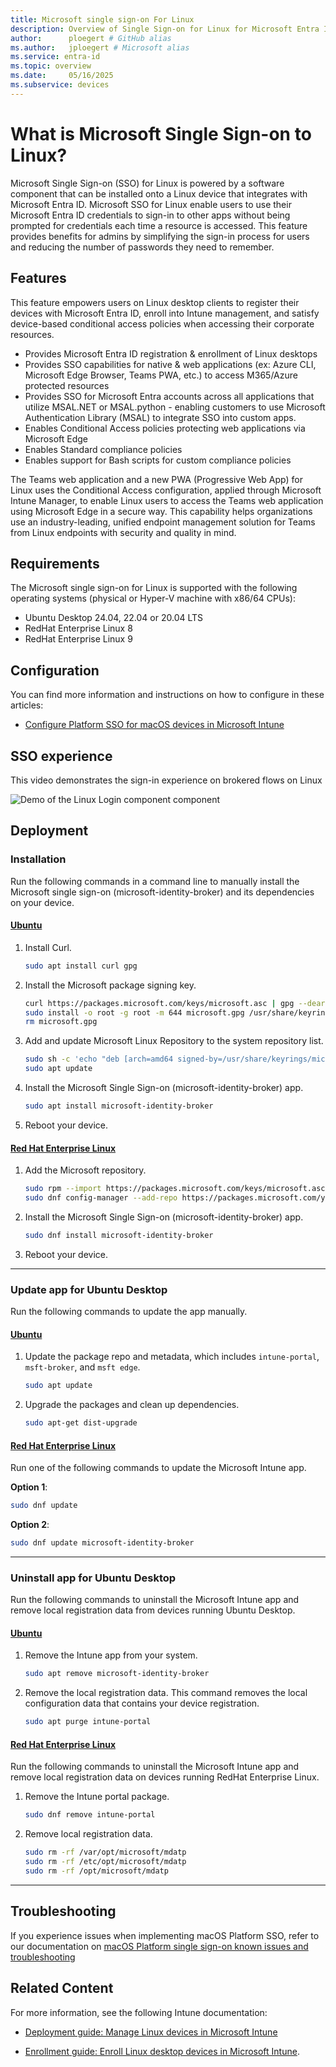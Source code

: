 ```yaml
---
title: Microsoft single sign-on For Linux
description: Overview of Single Sign-on for Linux for Microsoft Entra ID registered devices.
author:      ploegert # GitHub alias
ms.author:   jploegert # Microsoft alias
ms.service: entra-id
ms.topic: overview
ms.date:     05/16/2025
ms.subservice: devices
---
```


# What is Microsoft Single Sign-on to Linux?

Microsoft Single Sign-on (SSO) for Linux is powered by a software component that can be installed onto a Linux device that integrates with Microsoft Entra ID. Microsoft SSO for Linux enable users to use their Microsoft Entra ID credentials to sign-in to other apps without being prompted for credentials each time a resource is accessed. This feature provides benefits for admins by simplifying the sign-in process for users and reducing the number of passwords they need to remember. 

## Features

This feature empowers users on Linux desktop clients to register their devices with Microsoft Entra ID, enroll into Intune management, and satisfy device-based conditional access policies when accessing their corporate resources.

- Provides Microsoft Entra ID registration & enrollment of Linux desktops
- Provides SSO capabilities for native & web applications (ex: Azure CLI, Microsoft Edge Browser, Teams PWA, etc.) to access M365/Azure protected resources
- Provides SSO for Microsoft Entra accounts across all applications that utilize MSAL.NET or MSAL.python - enabling customers to use Microsoft Authentication Library (MSAL) to integrate SSO into custom apps.
- Enables Conditional Access policies protecting web applications via Microsoft Edge
- Enables Standard compliance policies
- Enables support for Bash scripts for custom compliance policies

The Teams web application and a new PWA (Progressive Web App) for Linux uses the Conditional Access configuration, applied through Microsoft Intune Manager, to enable Linux users to access the Teams web application using Microsoft Edge in a secure way. This capability helps organizations use an industry-leading, unified endpoint management solution for Teams from Linux endpoints with security and quality in mind.

## Requirements

The Microsoft single sign-on for Linux is supported with the following operating systems (physical or Hyper-V machine with x86/64 CPUs):  
 - Ubuntu Desktop 24.04, 22.04 or 20.04 LTS  
 - RedHat Enterprise Linux 8  
 - RedHat Enterprise Linux 9

## Configuration

You can find more information and instructions on how to configure in these articles:
- [Configure Platform SSO for macOS devices in Microsoft Intune](/mem/intune/configuration/platform-sso-macos)

## SSO experience

This video demonstrates the sign-in experience on brokered flows on Linux

![Demo of the Linux Login component component](./media/sso-linux/linux-entra-login.gif)

## Deployment

### Installation

Run the following commands in a command line to manually install the Microsoft single sign-on (microsoft-identity-broker) and its dependencies on your device.  

#### [Ubuntu](#tab/debian-install)

1. Install Curl. 

    ```bash
    sudo apt install curl gpg
    ```

2. Install the Microsoft package signing key.  

    ```bash
    curl https://packages.microsoft.com/keys/microsoft.asc | gpg --dearmor > microsoft.gpg
    sudo install -o root -g root -m 644 microsoft.gpg /usr/share/keyrings
    rm microsoft.gpg
    ```

3. Add and update Microsoft Linux Repository to the system repository list.

    ```bash
    sudo sh -c 'echo "deb [arch=amd64 signed-by=/usr/share/keyrings/microsoft.gpg] https://packages.microsoft.com/ubuntu/$(lsb_release -rs)/prod $(lsb_release -cs) main" >> /etc/apt/sources.list.d/microsoft-ubuntu-$(lsb_release -cs)-prod.list'
    sudo apt update
    ```

4. Install the Microsoft Single Sign-on (microsoft-identity-broker) app.

    ```bash
    sudo apt install microsoft-identity-broker
    ```

5. Reboot your device.  

#### [Red Hat Enterprise Linux](#tab/redhat-install)

1. Add the Microsoft repository.  

   ```bash
   sudo rpm --import https://packages.microsoft.com/keys/microsoft.asc
   sudo dnf config-manager --add-repo https://packages.microsoft.com/yumrepos/microsoft-rhel9.0-prod
   ```

1. Install the Microsoft Single Sign-on (microsoft-identity-broker) app.  

   ```bash
   sudo dnf install microsoft-identity-broker
   ```
   
3. Reboot your device.  

---

### Update app for Ubuntu Desktop 

Run the following commands to update the app manually.    

#### [Ubuntu](#tab/debian-update)

1. Update the package repo and metadata, which includes `intune-portal`, `msft-broker`, and `msft edge`.   

    ```bash
    sudo apt update
    ```

2. Upgrade the packages and clean up dependencies.  

    ```bash
    sudo apt-get dist-upgrade
    ```

#### [Red Hat Enterprise Linux](#tab/redhat-update)

Run one of the following commands to update the Microsoft Intune app.  

**Option 1**:  

   ```bash
   sudo dnf update
   ```

**Option 2**: 
   ```bash
   sudo dnf update microsoft-identity-broker
   ```
   
---

### Uninstall app for Ubuntu Desktop

Run the following commands to uninstall the Microsoft Intune app and remove local registration data from devices running Ubuntu Desktop.  

#### [Ubuntu](#tab/debian-uninstall)

1. Remove the Intune app from your system.  

    ```bash
   sudo apt remove microsoft-identity-broker
    ```
    
2. Remove the local registration data. This command removes the local configuration data that contains your device registration.     

    ```bash
    sudo apt purge intune-portal
    ``` 

#### [Red Hat Enterprise Linux](#tab/redhat-uninstall)

Run the following commands to uninstall the Microsoft Intune app and remove local registration data on devices running RedHat Enterprise Linux.    

1. Remove the Intune portal package.  

   ```bash
   sudo dnf remove intune-portal
   ```
   
2. Remove local registration data.  

   ```bash
   sudo rm -rf /var/opt/microsoft/mdatp
   sudo rm -rf /etc/opt/microsoft/mdatp
   sudo rm -rf /opt/microsoft/mdatp
   ```  

---

## Troubleshooting 

If you experience issues when implementing macOS Platform SSO, refer to our documentation on [macOS Platform single sign-on known issues and troubleshooting](troubleshoot-macos-platform-single-sign-on-extension.md)

## Related Content

For more information, see the following Intune documentation:

- [Deployment guide: Manage Linux devices in Microsoft Intune](/mem/intune-service/fundamentals/deployment-guide-platform-linux)

- [Enrollment guide: Enroll Linux desktop devices in Microsoft Intune](/mem/intune-service/fundamentals/deployment-guide-enrollment-linux).
